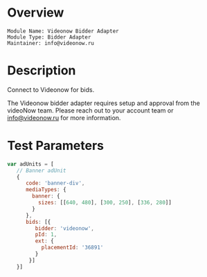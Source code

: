 # Overview

```
Module Name: Videonow Bidder Adapter
Module Type: Bidder Adapter
Maintainer: info@videonow.ru
```

# Description

Connect to Videonow for bids.

The Videonow bidder adapter requires setup and approval from the videoNow team.
Please reach out to your account team or info@videonow.ru for more information.

# Test Parameters
```javascript
var adUnits = [
   // Banner adUnit
   {
      code: 'banner-div',
      mediaTypes: {
        banner: {
          sizes: [[640, 480], [300, 250], [336, 280]]
        }
      },
      bids: [{
         bidder: 'videonow',
         pId: 1,
         ext: {
           placementId: '36891'
         }
       }]
   }]
```
